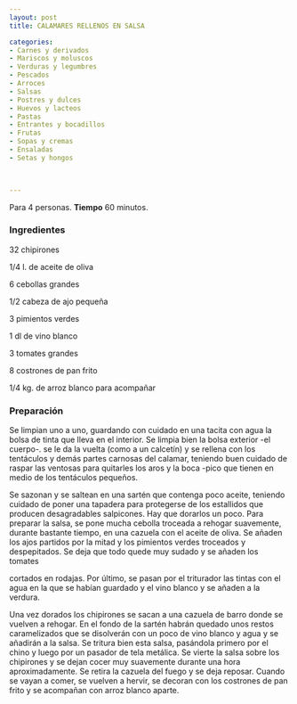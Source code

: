 ```yaml
---
layout: post
title: CALAMARES RELLENOS EN SALSA

categories:
- Carnes y derivados
- Mariscos y moluscos
- Verduras y legumbres
- Pescados
- Arroces
- Salsas
- Postres y dulces
- Huevos y lacteos
- Pastas
- Entrantes y bocadillos
- Frutas
- Sopas y cremas
- Ensaladas
- Setas y hongos
 


---
```


Para 4 personas.
<b>Tiempo</b> 60 minutos.

<h3>Ingredientes</h3>

32 chipirones

1/4 l. de aceite de oliva

6 cebollas grandes

1/2 cabeza de ajo pequeña

3 pimientos verdes

1 dl de vino blanco

3 tomates grandes

8 costrones de pan frito

1/4 kg. de arroz blanco para acompañar

<h3>Preparación</h3>

Se limpian uno a uno, guardando con cuidado en una tacita con agua la bolsa de tinta que lleva en el interior. Se limpia bien la bolsa exterior -el cuerpo-. se le da la vuelta (como a un calcetín) y se rellena con los tentáculos y demás partes carnosas del calamar, teniendo buen cuidado de raspar las ventosas para quitarles los aros y la boca -pico que tienen en medio de los tentáculos pequeños.

Se sazonan y se saltean en una sartén que contenga poco aceite, teniendo cuidado de poner una tapadera para protegerse de los estallidos que producen desagradables salpicones. Hay que dorarlos un poco. Para preparar la salsa, se pone mucha cebolla troceada a rehogar suavemente, durante bastante tiempo, en una cazuela con el aceite de oliva. Se añaden los ajos partidos por la mitad y los pimientos verdes troceados y despepitados. Se deja que todo quede muy sudado y se añaden los tomates

cortados en rodajas. Por último, se pasan por el triturador las tintas con el agua en la que se habían guardado y el vino blanco y se añaden a la verdura.

Una vez dorados los chipirones se sacan a una cazuela de barro donde se vuelven a rehogar. En el fondo de la sartén habrán quedado unos restos caramelizados que se disolverán con un poco de vino blanco y agua y se añadirán a la salsa. Se tritura bien esta salsa, pasándola primero por el chino y luego por un pasador de tela metálica. Se vierte la salsa sobre los chipirones y se dejan cocer muy suavemente durante una hora aproximadamente. Se retira la cazuela del fuego y se deja reposar. Cuando se vayan a comer, se vuelven a hervir, se decoran con los costrones de pan frito y se acompañan con arroz blanco aparte.

